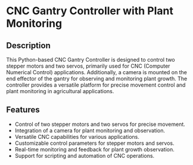 # CNC Gantry Controller with Plant Monitoring

## Description
This Python-based CNC Gantry Controller is designed to control two stepper motors and two servos, primarily used for CNC (Computer Numerical Control) applications. Additionally, a camera is mounted on the end effector of the gantry for observing and monitoring plant growth. The controller provides a versatile platform for precise movement control and plant monitoring in agricultural applications.

## Features
- Control of two stepper motors and two servos for precise movement.
- Integration of a camera for plant monitoring and observation.
- Versatile CNC capabilities for various applications.
- Customizable control parameters for stepper motors and servos.
- Real-time monitoring and feedback for plant growth observation.
- Support for scripting and automation of CNC operations.
